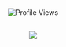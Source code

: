 <div style="display: flex; justify-content: center; align-items: center; height: 100vh; flex-direction: column;">
  <img src="https://komarev.com/ghpvc/?username=your-github-St0rmster&base=5670&color=blue" alt="Profile Views" style="margin-bottom: 16px;">

![](https://user-images.githubusercontent.com/507615/90595977-95e70e80-e220-11ea-864a-6a61adaff212.png)
